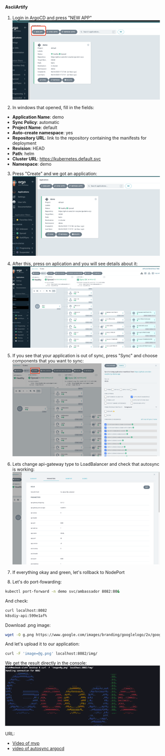#### AsciiArtify
1. Login in ArgoCD and press "NEW APP"
![NEW APP](../demo/new%20app.png)

2. In windows that opened, fill in the fields:
- **Application Name**: demo
- **Sync Policy**: automatic
- **Project Name**: default
- **Auto-create namespace**: yes
- **Repository URL**: link to the repository containing the manifests for deployment
- **Revision**: HEAD
- **Path**: helm
- **Cluster URL**: https://kubernetes.default.svc
- **Namespace**: demo

3. Press "Create" and we got an application:
![APP](../demo/application.png)

4. After this, press on aplication and you will see details about it:
![details](../demo/details.png)

5. If you see that your application is out of sync, press "Sync" and choose components that you want to sync:
![sync](../demo/sync.png)

6. Lets change api-gateway type to LoadBalancer and check that autosync is working:
![api-gateway](../demo/api-gateway.png)

7. If everything okay and green, let's rollback to NodePort

8. Let's do port-fowarding:
  ```bash
  kubectl port-forward -n demo svc/ambassador 8082:80&
  ```
And check:
  ```bash
curl localhost:8082
k8sdiy-api:599e1af%
  ```
Download .png image:
  ```bash
wget -O g.png https://www.google.com/images/branding/googlelogo/2x/googlelogo_color_272x92dp.png
  ```
And let's upload it to our application:
  ```bash
curl -F 'image=@g.png' localhost:8082/img/
  ```
We get the result directly in the console:
![Logo](../demo/logo.png)

URL:
- [Video of mvp](https://argo-cd.readthedocs.io/en/stable/)
- [video of autosync argocd](../demo/argocd%20autosync.mov)






